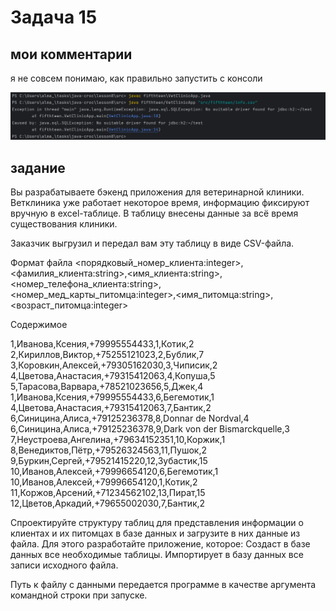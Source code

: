 # Задача 15
## мои комментарии
я не совсем понимаю, как правильно запустить с консоли 

![img.png](img.png)

## задание 
Вы разрабатываете бэкенд приложения для ветеринарной клиники. Ветклиника уже работает некоторое время, информацию фиксируют вручную в excel-таблице.
В таблицу внесены данные за всё время существования клиники.

Заказчик выгрузил и передал вам эту таблицу в виде CSV-файла.

Формат файла
<порядковый_номер_клиента:integer>,<фамилия_клиента:string>,<имя_клиента:string>,<номер_телефона_клиента:string>,<номер_мед_карты_питомца:integer>,<имя_питомца:string>,<возраст_питомца:integer>

Содержимое

1,Иванова,Ксения,+79995554433,1,Котик,2
2,Кириллов,Виктор,+75255121023,2,Бублик,7
3,Коровкин,Алексей,+79305162030,3,Чиписик,2
4,Цветова,Анастасия,+79315412063,4,Копуша,5
5,Тарасова,Варвара,+78521023656,5,Джек,4
1,Иванова,Ксения,+79995554433,6,Бегемотик,1
4,Цветова,Анастасия,+79315412063,7,Бантик,2
6,Синицина,Алиса,+79125236378,8,Donnar de Nordval,4
6,Синицина,Алиса,+79125236378,9,Dark von der Bismarckquelle,3
7,Неустроева,Ангелина,+79634152351,10,Коржик,1
8,Венедиктов,Пётр,+79526324563,11,Пушок,2
9,Буркин,Сергей,+79521415220,12,Зубастик,15
10,Иванов,Алексей,+79996654120,6,Бегемотик,1
10,Иванов,Алексей,+79996654120,1,Котик,2
11,Коржов,Арсений,+71234562102,13,Пират,15
12,Цветов,Аркадий,+79655002030,7,Бантик,2


Спроектируйте структуру таблиц для представления информации о клиентах и их питомцах в базе данных и загрузите в них данные из файла. Для этого разработайте приложение, которое:
Создаст в базе данных все необходимые таблицы.
Импортирует в базу данных все записи исходного файла.

Путь к файлу с данными передается программе в качестве аргумента командной строки при запуске.

